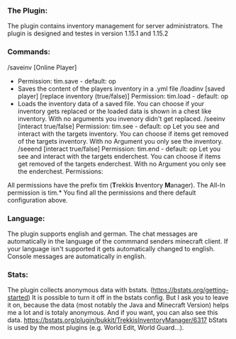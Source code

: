 ### The Plugin:

The plugin contains inventory management for server administrators.
The plugin is designed and testes in version 1.15.1 and 1.15.2

### Commands:

/saveinv [Online Player]
- Permission: tim.save - default: op
- Saves the content of the players inventory in a .yml file
/loadinv [saved player] [replace inventory (true/false)]
Permission: tim.load - default: op
- Loads the inventory data of a saved file. You can choose if your inventory gets replaced or the loaded data is shown in a chest like inventory. With no arguments you invenory didn't get replaced.
/seeinv <Online Player> [interact true/false]
Permission: tim.see - default: op
Let you see and interact with the targets inventory. You can choose if items get removed of the targets inventory. With no Argument you only see the inventory.
/seeend <Online Player> [interact true/false]
Permission: tim.end - default: op
Let you see and interact with the targets enderchest. You can choose if items get removed of the targets enderchest. With no Argument you only see the enderchest.
Permissions:

All permissions have the prefix tim (**T**rekkis **I**nventory **M**anager).
The All-In permission is tim.*
You find all the permissions and there default configuration above.

### Language:

The plugin supports english and german.
The chat messages are automatically in the language of the commmand senders minecraft client.
If your language isn't supported it gets automatically changed to english.
Console messages are automatically in english.

### Stats:

The plugin collects anonymous data with bstats.
(https://bstats.org/getting-started)
It is possible to turn it off in the bstats config. But I ask you to leave it on, because the data (most notably the Java and Minecraft Version) helps me a lot and is totaly anonymous.
And if you want, you can also see this data.
https://bstats.org/plugin/bukkit/TrekkisInventoryManager/6317
bStats is used by the most plugins (e.g. World Edit, World Guard...).
